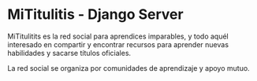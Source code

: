 # MiTitulitis - Django Server

MiTitulitits es la red social para aprendices imparables, y todo aquél interesado en compartir y encontrar recursos para aprender nuevas habilidades y sacarse títulos oficiales.

La red social se organiza por comunidades de aprendizaje y apoyo mutuo.
